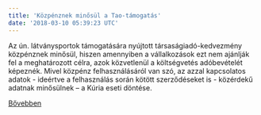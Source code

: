 ```yaml
---
title: 'Közpénznek minősül a Tao-támogatás'
date: '2018-03-10 05:39:23 UTC'
---
```


Az ún. látványsportok támogatására nyújtott társaságiadó-kedvezmény közpénznek minősül, hiszen amennyiben a vállalkozások ezt nem ajánlják fel a meghatározott célra, azok közvetlenül a költségvetés adóbevételét képeznék. Mivel közpénz felhasználásáról van szó, az azzal kapcsolatos adatok - ideértve a felhasználás során kötött szerződéseket is - közérdekű adatnak minősülnek – a Kúria eseti döntése.


[Bővebben](http://ift.tt/2tuiMYp)
